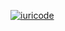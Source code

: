 [![iuricode](https://github-readme-stats.vercel.app/api/top-langs/?username=iuricode&hide=html&layout=compact=true&theme=default)](https://github.com/iuricode/)
